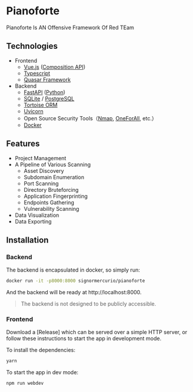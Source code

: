 # Pianoforte

Pianoforte Is AN Offensive Framework Of Red TEam

## Technologies

- Frontend
  - [Vue.js](https://cn.vuejs.org/) ([Composition API](https://v3.cn.vuejs.org/guide/composition-api-introduction.html))
  - [Typescript](https://www.typescriptlang.org/)
  - [Quasar Framework](https://quasar.dev/)
- Backend
  - [FastAPI](https://fastapi.tiangolo.com/) ([Python](https://www.python.org/))
  - [SQLite](https://www.sqlite.org/) / [PostgreSQL](https://www.postgresql.org/)
  - [Tortoise ORM](https://tortoise.github.io/)
  - [Uvicorn](https://www.uvicorn.org/)
  - Open Source Security Tools（[Nmap](https://github.com/nmap/nmap), [OneForAll](https://github.com/shmilylty/OneForAll/), etc.）
  - [Docker](https://www.docker.com/)

## Features

- Project Management
- A Pipeline of Various Scanning
  - Asset Discovery
  - Subdomain Enumeration
  - Port Scanning
  - Directory Bruteforcing
  - Application Fingerprinting
  - Endpoints Gathering
  - Vulnerability Scanning
- Data Visualization
- Data Exporting

## Installation

### Backend

The backend is encapsulated in docker, so simply run:

```bash
docker run -it -p8000:8000 signormercurio/pianoforte
```

And the backend will be ready at http://localhost:8000.

> The backend is not designed to be publicly accessible.

### Frontend

Download a [Release] which can be served over a simple HTTP server, or follow these instructions to start the app in development mode.

To install the dependencies:

```bash
yarn
```

To start the app in dev mode:

```bash
npm run webdev
```
